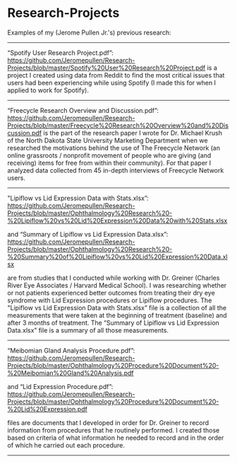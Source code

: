 # Research-Projects
Examples of my (Jerome Pullen Jr.'s) previous research:
___________________________________________

“Spotify User Research Project.pdf”: https://github.com/Jeromepullen/Research-Projects/blob/master/Spotify%20User%20Research%20Project.pdf
is a project I created using data from Reddit to find the most critical issues that users had been experiencing while using Spotify (I made this for when I applied to work for Spotify).
___________________________________________

“Freecycle Research Overview and Discussion.pdf”: https://github.com/Jeromepullen/Research-Projects/blob/master/Freecycle%20Research%20Overview%20and%20Discussion.pdf 
is the part of the research paper I wrote for Dr. Michael Krush of the North Dakota State University Marketing Department when we researched the motivations behind the use of The Freecycle Network (an online grassroots / nonprofit movement of people who are giving (and receiving) items for free from within their community).  For that paper I analyzed data collected from 45 in-depth interviews of Freecycle Network users. 
___________________________________________

"Lipiflow vs Lid Expression Data with Stats.xlsx”: https://github.com/Jeromepullen/Research-Projects/blob/master/Ophthalmology%20Research%20-%20Lipiflow%20vs%20Lid%20Expression%20Data%20with%20Stats.xlsx 

and “Summary of Lipiflow vs Lid Expression Data.xlsx”: https://github.com/Jeromepullen/Research-Projects/blob/master/Ophthalmology%20Research%20-%20Summary%20of%20Lipiflow%20vs%20Lid%20Expression%20Data.xlsx

are from studies that I conducted while working with Dr. Greiner (Charles River Eye Associates / Harvard Medical School).  I was researching whether or not patients experienced better outcomes from treating their dry eye syndrome with Lid Expression procedures or Lipiflow procedures.  The "Lipiflow vs Lid Expression Data with Stats.xlsx” file is a collection of all the measurements that were taken at the beginning of treatment (baseline) and after 3 months of treatment.  The “Summary of Lipiflow vs Lid Expression Data.xlsx” file is a summary of all those measurements.  
___________________________________________

“Meibomian Gland Analysis Procedure.pdf”: https://github.com/Jeromepullen/Research-Projects/blob/master/Ophthalmology%20Procedure%20Document%20-%20Meibomian%20Gland%20Analysis.pdf

and “Lid Expression Procedure.pdf”: https://github.com/Jeromepullen/Research-Projects/blob/master/Ophthalmology%20Procedure%20Document%20-%20Lid%20Expression.pdf

files are documents that I developed in order for Dr. Greiner to record information from procedures that he routinely performed.  I created those based on criteria of what information he needed to record and in the order of which he carried out each procedure.
___________________________________________
